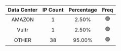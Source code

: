 | Data Center | IP Count | Percentage | Freq |
|:------------:|:--------:|:-----------:|:-----:|
| AMAZON | 1 | 2.50% | 🟢 |
| Vultr | 1 | 2.50% | 🟢 |
| OTHER | 38 | 95.00% | 🟢 |
